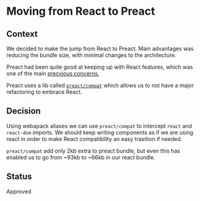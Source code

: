 # Moving from React to Preact

## Context

We decided to make the jump from React to Preact. Main advantages was reducing the bundle size, with minimal changes to the architecture.

Preact had been quite good at keeping up with React features, which was one of the main [precvious concerns.](https://github.com/guardian/dotcom-rendering/blob/main/docs/architecture/003-react.md)

Preact uses a lib called [`preact/compat`](https://preactjs.com/guide/v10/switching-to-preact) which allows us to not have a major refactoring to embrace React.

## Decision

Using webapack aliases we can use `preact/compat` to intercept `react` and `react-dom` imports. We should keep writing components as if we are using react in order to make React compatibility an easy trasition if needed.

`preact/compat` add only 2kb extra to preact bundle, but even this has enabled us to go from ~93kb to ~66kb in our react bundle.

## Status

Approved
